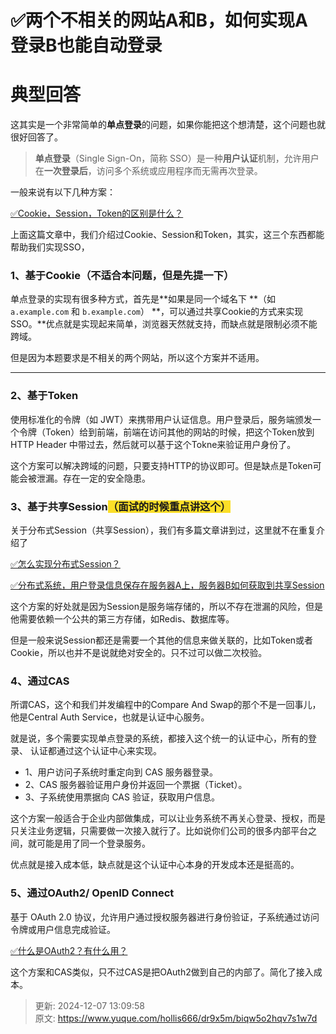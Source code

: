 # ✅两个不相关的网站A和B，如何实现A登录B也能自动登录

# 典型回答


这其实是一个非常简单的**单点登录**的问题，如果你能把这个想清楚，这个问题也就很好回答了。



> **单点登录**（Single Sign-On，简称 SSO）是一种**用户认证**机制，允许用户在**一次登录后**，访问多个系统或应用程序而无需再次登录。
>



一般来说有以下几种方案：



[✅Cookie，Session，Token的区别是什么？](https://www.yuque.com/hollis666/dr9x5m/chxc9y)



上面这篇文章中，我们介绍过Cookie、Session和Token，其实，这三个东西都能帮助我们实现SSO，

### 1、基于Cookie（不适合本问题，但是先提一下）


单点登录的实现有很多种方式，首先是**如果是同一个域名下 **（如 `a.example.com` 和 `b.example.com`）  **，可以通过共享Cookie的方式来实现SSO。**优点就是实现起来简单，浏览器天然就支持，而缺点就是限制必须不能跨域。



但是因为本题要求是不相关的两个网站，所以这个方案并不适用。

****

### 2、基于Token


使用标准化的令牌（如 JWT）来携带用户认证信息。用户登录后，服务端颁发一个令牌（Token）给到前端，前端在访问其他的网站的时候，把这个Token放到HTTP Header 中带过去，然后就可以基于这个Tokne来验证用户身份了。



这个方案可以解决跨域的问题，只要支持HTTP的协议即可。但是缺点是Token可能会被泄漏。存在一定的安全隐患。



### 3、基于共享Session<font style="background-color:#FBDE28;">（面试的时候重点讲这个）</font>


关于分布式Session（共享Session），我们有多篇文章讲到过，这里就不在重复介绍了

[✅怎么实现分布式Session？](https://www.yuque.com/hollis666/dr9x5m/xbgu80vgxnhhb438)



[✅分布式系统，用户登录信息保存在服务器A上，服务器B如何获取到共享Session](https://www.yuque.com/hollis666/dr9x5m/ggzx17g775wy6fye)



这个方案的好处就是因为Session是服务端存储的，所以不存在泄漏的风险，但是他需要依赖一个公共的第三方存储，如Redis、数据库等。



但是一般来说Session都还是需要一个其他的信息来做关联的，比如Token或者Cookie，所以也并不是说就绝对安全的。只不过可以做二次校验。





### 4、通过CAS


所谓CAS，这个和我们并发编程中的Compare And Swap的那个不是一回事儿，他是Central Auth Service，也就是认证中心服务。



就是说，多个需要实现单点登录的系统，都接入这个统一的认证中心，所有的登录、 认证都通过这个认证中心来实现。



+ 1、用户访问子系统时重定向到 CAS 服务器登录。
+ 2、CAS 服务器验证用户身份并返回一个票据（Ticket）。
+ 3、子系统使用票据向 CAS 验证，获取用户信息。



这个方案一般适合于企业内部做集成，可以让业务系统不再关心登录、授权，而是只关注业务逻辑，只需要做一次接入就行了。比如说你们公司的很多内部平台之间，就可能是用了同一个登录服务。



优点就是接入成本低，缺点就是这个认证中心本身的开发成本还是挺高的。



### 5、通过OAuth2/ OpenID Connect  


 基于 OAuth 2.0 协议，允许用户通过授权服务器进行身份验证，子系统通过访问令牌或用户信息完成验证。  



[✅什么是OAuth2？有什么用？](https://www.yuque.com/hollis666/dr9x5m/eahqdb14h64qx7qd)



这个方案和CAS类似，只不过CAS是把OAuth2做到自己的内部了。简化了接入成本。





> 更新: 2024-12-07 13:09:58  
> 原文: <https://www.yuque.com/hollis666/dr9x5m/biqw5o2hqv7s1w7d>